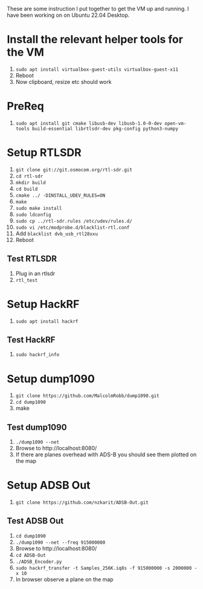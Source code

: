 These are some instruction I put together to get the VM up and running. I have been working on on Ubuntu 22.04 Desktop.

# Install the relevant helper tools for the VM
1. `sudo apt install virtualbox-guest-utils virtualbox-guest-x11`
1. Reboot
1. Now clipboard, resize etc should work

# PreReq
1. `sudo apt install git cmake libusb-dev libusb-1.0-0-dev open-vm-tools build-essential librtlsdr-dev pkg-config python3-numpy`

# Setup RTLSDR
1. `git clone git://git.osmocom.org/rtl-sdr.git`
1. `cd rtl-sdr`
1. `mkdir build`
1. `cd build`
1. `cmake ../ -DINSTALL_UDEV_RULES=ON`
1. `make`
1. `sudo make install`
1. `sudo ldconfig`
1. `sudo cp ../rtl-sdr.rules /etc/udev/rules.d/`
1. `sudo vi /etc/modprobe.d/blacklist-rtl.conf`
1. Add `blacklist dvb_usb_rtl28xxu`
1. Reboot

## Test RTLSDR
1. Plug in an rtlsdr
1. `rtl_test`

# Setup HackRF
1. `sudo apt install hackrf`

## Test HackRF
1. `sudo hackrf_info`

# Setup dump1090
1. `git clone https://github.com/MalcolmRobb/dump1090.git`
1. `cd dump1090`
1. make

## Test dump1090
1. `./dump1090 --net`
1. Browse to http://localhost:8080/
1. If there are planes overhead with ADS-B you should see them plotted on the map

# Setup ADSB Out
1. `git clone https://github.com/nzkarit/ADSB-Out.git`

## Test ADSB Out
1. `cd dump1090`
1. `./dump1090 --net --freq 915000000`
1. Browse to http://localhost:8080/
1. `cd ADSB-Out`
1. `./ADSB_Encoder.py`
1. `sudo hackrf_transfer -t Samples_256K.iq8s -f 915000000 -s 2000000 -x 10`
1. In browser observe a plane on the map
